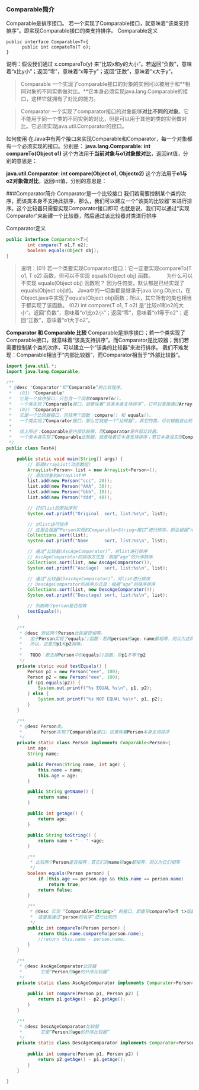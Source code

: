 ### Comparable简介
Comparable是排序接口。
若一个实现了Comparable接口，就意味着“该类支持排序”。即实现Comparable接口的类支持排序。
Comparable定义
```
public interface Comparable<T>{
      public int compateTo(T o);
}
```
说明：假设我们通过 x.compareTo(y) 来“比较x和y的大小”。若返回“负数”，意味着“x比y小”；返回“零”，意味着“x等于y”；返回“正数”，意味着“x大于y”。

>Comparable
一个实现了comparable接口的对象的实例可以被用于和**相同对象的不同实例做对比。**它本身必须实现java.lang.Comparable的接口，这样它就拥有了对比的能力。

>Comparator
一个实现了comparator接口的对象能够**对比不同的对象**。它不能用于同一个类的不同实例的对比，但是可以用于其他的类的实例做对比。它必须实现java.util.Comparator的接口。

如何使用
在Java中有两个接口来实现Comparable和Comparator，每一个对象都有一个必须实现的接口。分别是：
**java.lang.Comparable: int compareTo(Object o1)**
这个方法用于**当前对象与o1对象做对比**，返回int值，分别的意思是：

**java.util.Comparator: int compare(Object o1, Objecto2)**
这个方法用于**o1与o2对象做对比**，返回int值，分别的意思是：

###Comparator简介
Comparator是一个比较接口
我们若需要控制某个类的次序，而该类本身不支持此排序，那么，我们可以建立一个“该类的比较器”来进行排序。这个比较器只需要实现Comparator接口即可
也就是说，我们可以通过“实现Comparator“来新建一个比较器，然后通过该比较器对类进行排序

Comparator定义
```java
public interface Comparator<T>{
        int compare(T o1,T o2);
        boolean equals(Object obj);
}
```
>说明：(01) 若一个类要实现Comparator接口：它一定要实现compareTo(T o1, T o2) 函数，但可以不实现 equals(Object obj) 函数。
        为什么可以不实现 equals(Object obj) 函数呢？ 因为任何类，默认都是已经实现了equals(Object obj)的。 Java中的一切类都是继承于java.lang.Object，在Object.java中实现了equals(Object obj)函数；所以，其它所有的类也相当于都实现了该函数。
(02) int compare(T o1, T o2) 是“比较o1和o2的大小”。返回“负数”，意味着“o1比o2小”；返回“零”，意味着“o1等于o2”；返回“正数”，意味着“o1大于o2”。


**Comparator 和 Comparable 比较**
Comparable是排序接口；若一个类实现了Comparable接口，就意味着“该类支持排序”。而Comparator是比较器；我们若需要控制某个类的次序，可以建立一个“该类的比较器”来进行排序。
我们不难发现：Comparable相当于“内部比较器”，而Comparator相当于“外部比较器”。
```java
import java.util.*;
import java.lang.Comparable;

/**
 * @desc "Comparator"和“Comparable”的比较程序。
 *   (01) "Comparable"
 *   它是一个排序接口，只包含一个函数compareTo()。
 *   一个类实现了Comparable接口，就意味着“该类本身支持排序”，它可以直接通过Arrays.sort() 或 Collections.sort()进行排序。
 *   (02) "Comparator"
 *   它是一个比较器接口，包括两个函数：compare() 和 equals()。
 *   一个类实现了Comparator接口，那么它就是一个“比较器”。其它的类，可以根据该比较器去排序。
 *
 *   综上所述：Comparable是内部比较器，而Comparator是外部比较器。
 *   一个类本身实现了Comparable比较器，就意味着它本身支持排序；若它本身没实现Comparable，也可以通过外部比较器Comparator进行排序。
 */
public class Test4{

    public static void main(String[] args) {
        // 新建ArrayList(动态数组)
        ArrayList<Person> list = new ArrayList<Person>();
        // 添加对象到ArrayList中
        list.add(new Person("ccc", 20));
        list.add(new Person("AAA", 30));
        list.add(new Person("bbb", 10));
        list.add(new Person("ddd", 40));

        // 打印list的原始序列
        System.out.printf("Original  sort, list:%s\n", list);

        // 对list进行排序
        // 这里会根据“Person实现的Comparable<String>接口”进行排序，即会根据“name”进行排序
        Collections.sort(list);
        System.out.printf("Name      sort, list:%s\n", list);

        // 通过“比较器(AscAgeComparator)”，对list进行排序
        // AscAgeComparator的排序方式是：根据“age”的升序排序
        Collections.sort(list, new AscAgeComparator());
        System.out.printf("Asc(age)  sort, list:%s\n", list);

        // 通过“比较器(DescAgeComparator)”，对list进行排序
        // DescAgeComparator的排序方式是：根据“age”的降序排序
        Collections.sort(list, new DescAgeComparator());
        System.out.printf("Desc(age) sort, list:%s\n", list);

        // 判断两个person是否相等
        testEquals();
    }

    /**
     * @desc 测试两个Person比较是否相等。
     *   由于Person实现了equals()函数：若两person的age、name都相等，则认为这两个person相等。
     *   所以，这里的p1和p2相等。
     *
     *   TODO：若去掉Person中的equals()函数，则p1不等于p2
     */
    private static void testEquals() {
        Person p1 = new Person("eee", 100);
        Person p2 = new Person("eee", 100);
        if (p1.equals(p2)) {
            System.out.printf("%s EQUAL %s\n", p1, p2);
        } else {
            System.out.printf("%s NOT EQUAL %s\n", p1, p2);
        }
    }

    /**
     * @desc Person类。
     *       Person实现了Comparable接口，这意味着Person本身支持排序
     */
    private static class Person implements Comparable<Person>{
        int age;
        String name;

        public Person(String name, int age) {
            this.name = name;
            this.age = age;
        }

        public String getName() {
            return name;
        }

        public int getAge() {
            return age;
        }

        public String toString() {
            return name + " - " +age;
        }

        /**
         * 比较两个Person是否相等：若它们的name和age都相等，则认为它们相等
         */
        boolean equals(Person person) {
            if (this.age == person.age && this.name == person.name)
                return true;
            return false;
        }

        /**
         * @desc 实现 “Comparable<String>” 的接口，即重写compareTo<T t>函数。
         *  这里是通过“person的名字”进行比较的
         */
        public int compareTo(Person person) {
            return this.name.compareTo(person.name);
            //return this.name - person.name;
        }
    }

    /**
     * @desc AscAgeComparator比较器
     *       它是“Person的age的升序比较器”
     */
    private static class AscAgeComparator implements Comparator<Person> {
        
        public int compare(Person p1, Person p2) {
            return p1.getAge() - p2.getAge();
        }
    }

    /**
     * @desc DescAgeComparator比较器
     *       它是“Person的age的升序比较器”
     */
    private static class DescAgeComparator implements Comparator<Person> {
        
        public int compare(Person p1, Person p2) {
            return p2.getAge() - p1.getAge();
        }
    }

}
```

